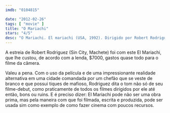 ```yaml
---
imdb: "0104815"

date: "2012-02-26"
tags: [ "movie" ]
title: "O Mariachi"
stars: "4/5"
desc: "O Mariachi. El mariachi (USA, 1992). Dirigido por Robert Rodriguez. Escrito por Robert Rodriguez. Com Carlos Gallardo, Consuelo Gómez, Jaime de Hoyos, Peter Marquardt, Reinol Martinez, Ramiro Gómez, Jesús López, Luis Baró, Oscar Fabila."
---
```

A estreia de Robert Rodriguez (Sin City, Machete) foi com este El Mariachi, que lhe custou, de acordo com a lenda, $7000, gastos quase todo para o filme da câmera.

Valeu a pena. Com o uso da película e de uma impressionante realidade alternativa em uma cidade comandada por um chefão que se veste de branco e que possui tiques de mafioso, Rodriguez dita o tom não só de seu filme-debut, como praticamente de todos os filmes dirigidos por ele até então, bons ou ruins. E é preciso dizer: El Mariachi pode não ser uma obra prima, mas pela maneira com que foi filmada, escrita e produzida, pode ser usada sim como exemplo de como fazer cinema com poucos recursos.

